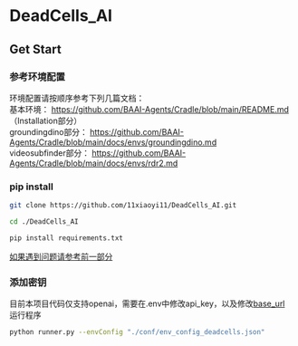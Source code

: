 # DeadCells_AI

## Get Start

### 参考环境配置
环境配置请按顺序参考下列几篇文档：  
基本环境： https://github.com/BAAI-Agents/Cradle/blob/main/README.md （Installation部分）  
groundingdino部分： https://github.com/BAAI-Agents/Cradle/blob/main/docs/envs/groundingdino.md  
videosubfinder部分： https://github.com/BAAI-Agents/Cradle/blob/main/docs/envs/rdr2.md  

### pip install

```bash
git clone https://github.com/11xiaoyi11/DeadCells_AI.git
```

```bash
cd ./DeadCells_AI
```

```bash
pip install requirements.txt
```

[如果遇到问题请参考前一部分](###参考环境配置) 
### 添加密钥
目前本项目代码仅支持openai，需要在.env中修改api_key，以及修改[base_url](https://github.com/11xiaoyi11/DeadCells_AI/blob/main/cradle/provider/llm/openai.py#L108)
运行程序

```bash
python runner.py --envConfig "./conf/env_config_deadcells.json"
```
